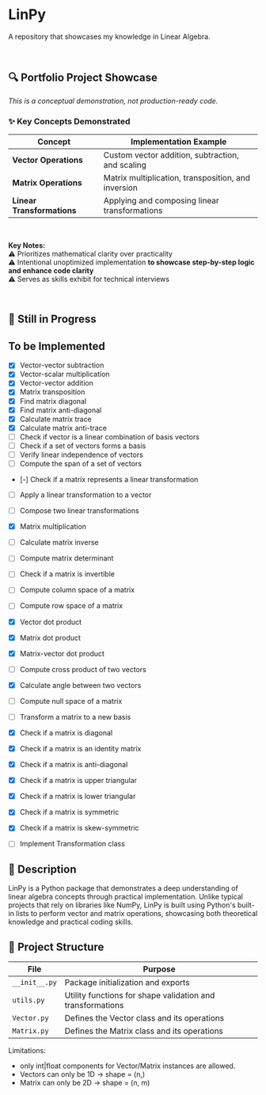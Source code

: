 # LinPy
A repository that showcases my knowledge in Linear Algebra.

<br>

## **🔍 Portfolio Project Showcase**  
*This is a conceptual demonstration, not production-ready code.*  

### **✨ Key Concepts Demonstrated**  
| **Concept**               | **Implementation Example**                      |  
|---------------------------|-------------------------------------------------|  
| **Vector Operations**     | Custom vector addition, subtraction, and scaling |  
| **Matrix Operations**     | Matrix multiplication, transposition, and inversion |  
| **Linear Transformations**| Applying and composing linear transformations |  

<br>

**Key Notes:**  
⚠️ Prioritizes mathematical clarity over practicality  
⚠️ Intentional unoptimized implementation **to showcase step-by-step logic and enhance code clarity**  
⚠️ Serves as skills exhibit for technical interviews  

<br>

## **🚧 Still in Progress**  

## To be Implemented
- [x] Vector-vector subtraction
- [x] Vector-scalar multiplication
- [x] Vector-vector addition
- [x] Matrix transposition
- [x] Find matrix diagonal
- [x] Find matrix anti-diagonal
- [x] Calculate matrix trace
- [x] Calculate matrix anti-trace
- [ ] Check if vector is a linear combination of basis vectors
- [ ] Check if a set of vectors forms a basis
- [ ] Verify linear independence of vectors
- [ ] Compute the span of a set of vectors
- [-] Check if a matrix represents a linear transformation
- [ ] Apply a linear transformation to a vector
- [ ] Compose two linear transformations
- [x] Matrix multiplication
- [ ] Calculate matrix inverse
- [ ] Compute matrix determinant
- [ ] Check if a matrix is invertible
- [ ] Compute column space of a matrix
- [ ] Compute row space of a matrix
- [X] Vector dot product
- [x] Matrix dot product
- [x] Matrix-vector dot product
- [ ] Compute cross product of two vectors
- [x] Calculate angle between two vectors
- [ ] Compute null space of a matrix
- [ ] Transform a matrix to a new basis
- [x] Check if a matrix is diagonal
- [x] Check if a matrix is an identity matrix
- [x] Check if a matrix is anti-diagonal
- [x] Check if a matrix is upper triangular
- [x] Check if a matrix is lower triangular
- [x] Check if a matrix is symmetric
- [x] Check if a matrix is skew-symmetric
- [ ] Implement Transformation class




## **📖 Description**

LinPy is a Python package that demonstrates a deep understanding of linear algebra concepts through practical implementation. Unlike typical projects that rely on libraries like NumPy, LinPy is built using Python's built-in lists to perform vector and matrix operations, showcasing both theoretical knowledge and practical coding skills.

## **📂 Project Structure**  
| File                     | Purpose                                  |  
|--------------------------|------------------------------------------|  
| `__init__.py`            | Package initialization and exports       |  
| `utils.py`               | Utility functions for shape validation and transformations |  
| `Vector.py`              | Defines the Vector class and its operations |  
| `Matrix.py`              | Defines the Matrix class and its operations |  

Limitations:
- only int|float components for Vector/Matrix instances are allowed.
- Vectors can only be 1D -> shape = (n,)
- Matrix can only be 2D -> shape = (n, m)

<!-- ---
## Personal Notes
This is the list of functions the repo will probably have:

### Vector Operations
1. `add_vectors(v1, v2)`
2. `subtract_vector`
3. `scalar_multiply(vector, scalar)`
4. `is_linear_combination(vector, basis_vectors)`

### Vector Spaces
5. `find_span(basis_vectors)`
6. `is_basis(vectors)`
7. `is_linearly_independent(vectors)`

### Linear Transformations
8. `is_linear_transformation(matrix)`
9. `apply_transformation(matrix, vector)`
10. `compose_transformations(matrix1, matrix2)`

### Matrices
11. `matrix_multiply(matrix1, matrix2)`
12. `transpose(matrix)`
13. `inverse_matrix(matrix)`

### Determinants and Properties
14. `calculate_determinant(matrix)`
15. `is_invertible(matrix)`
16. `calculate_trace`
17. `calculate_diagonal_sum`
18. `calculate_antidiagonal_sum`
19. `find_diagonal`
20. `find_anti_diagonal`

### Utility Classes
21. `Vector`
22. `Matrix`
23. `Transformation`

### Advanced Concepts
24. `calculate_column_space(matrix)`
25. `calculate_row_space`

### Dot and Cross Products
26. `vector_dot`
27. `matrix_dot`
28. `matrix_vector_dot`
29. `cross_product(v1, v2)`
30. `angle_between_vectors(v1, v2)`

31. `null_space(matrix)`
32. `change_of_basis(matrix, new_basis)`
 -->
